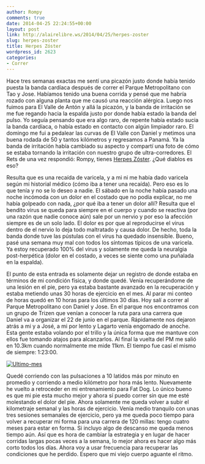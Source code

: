 ```yaml
---
author: Rompy
comments: true
date: 2014-04-25 22:24:55+00:00
layout: post
link: http://alairelibre.ws/2014/04/25/herpes-zoster
slug: herpes-zoster
title: Herpes Zóster
wordpress_id: 2623
categories:
- Correr
---
```


Hace tres semanas exactas me sentí una picazón justo donde había tenido puesta la banda cardíaca después de correr el Parque Metropolitano con Tao y Jose. Habíamos tenido una buena corrida y pensé que me habría rozado con alguna planta que me causó una reacción alérgica. Luego nos fuimos para El Valle de Antón y allá la picazón, y la banda de irritación se me fue regando hacia la espalda justo por donde había estado la banda del pulso. Yo seguía pensando que era algo raro, de repente había estado sucia la banda cardíaca, o había estado en contacto con algún limpiador raro. El domingo me fui a pedalear las curvas de El Valle con Daniel y metimos una buena rodada de 50 y tantos kilómetros y regresamos a Panamá. Ya la banda de irritación había cambiado su aspecto y compartí una foto de cómo se estaba tornando la irritación con nuestro grupo de ultra-corredores. El Rets de una vez respondió: Rompy, tienes [Herpes Zóster](http://es.wikipedia.org/wiki/Herpes_z%C3%B3ster). ¿Qué diablos es eso?

Resulta que es una recaída de varicela, y a mi ni me había dado varicela según mi historial médico (cómo iba a tener una recaída). Pero eso es lo que tenía y no se lo deseo a nadie. El sábado en la noche había pasado una noche incómoda con un dolor en el costado que no podía explicar, no me había golpeado con nada, ¿por qué iba a tener un dolor allí? Resulta que el bendito virus se queda para siempre en el cuerpo y cuando se reactiva (por una razón que nadie conoce aún) sale por un nervio y por eso la afección siempre es de un solo lado. El dolor es por que al reproducirse el virus dentro de el nervio lo deja todo maltratado y causa dolor. De hecho, toda la banda donde tuve las pústulas con el virus ha quedado insensible. Bueno, pasé una semana muy mal con todos los síntomas típicos de una varicela. Ya estoy recuperado 100% del virus y solamente me queda la neuralgia post-herpética (dolor en el costado, a veces se siente como una puñalada en la espalda).

El punto de esta entrada es solamente dejar un registro de donde estaba en términos de mi condición física, y donde quedé. Venía recuperándome de una lesión en el pie, pero ya estaba bastante avanzado en la recuperación y estaba metiendo unas 30 horas de ejercicio en el mes. Al parar mi conteo de horas quedó en 10 horas para los últimos 30 días. Hoy salí a correr al Parque Metropolitano con Daniel y Jose. En el parque nos encontramos con un grupo de Trizen que venían a conocer la ruta para una carrera que Daniel va a organizar el 22 de junio en el parque. Rápidamente nos dejaron atrás a mi y a José, a mi por lento y Lagarto venía engomado de anoche. Esta gente estaba volando por el trillo y la única forma que me mantuve con ellos fue tomando atajos para alcanzarlos. Al final la vuelta del PM me salió en 10.3km cuando normalmente me mide 11km. El tiempo fue casí el mismo de siempre: 1:23:00.

[![Ultimo-mes](http://alairelibre.ws/wp-content/uploads/2014/04/Ultimo-mes.jpg)](http://alairelibre.ws/wp-content/uploads/2014/04/Ultimo-mes.jpg)

Quedé corriendo con las pulsaciones a 10 latidos más por minuto en promedio y corriendo a medio kilómetro por hora más lento. Nuevamente he vuelto a retroceder en mi entrenamiento para Fat Dog. Lo único bueno es que mi pie esta mucho mejor y ahora sí puedo correr sin que me esté molestando el dolor del pie. Ahora solamente me queda volver a subir el kilometraje semanal y las horas de ejercicio. Venía medio tranquilo con unas tres sesiones semanales de ejercicio, pero ya me queda poco tiempo para volver a recuperar mi forma para una carrera de 120 millas: tengo cuatro meses para estar en forma. Si incluyo algo de descanso me queda menos tiempo aún. Así que es hora de cambiar la estrategia y en lugar de hacer corridas largas pocas veces a la semana, lo mejor ahora es hacer algo más corto todos los días. Ahora voy a usar frecuencia para recuperar las condiciones que he perdido. Espero que mi viejo cuerpo aguante el ritmo.
